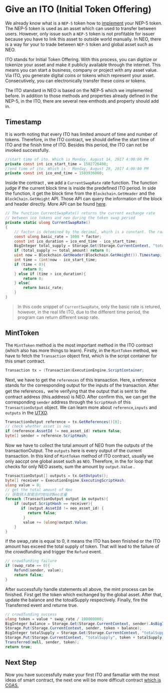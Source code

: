 # Give an ITO (Initial Token Offering)

We already know what is a `NEP-5` token how to [implement](https://github.com/neo-ngd/NEO-Tutorial/blob/steven/smartContract/What_is_nep5.md) your NEP-5 token. The NEP-5 token is used as an asset which can used to transfer between users. However, only issue such a `NEP-5` token is not profitable for issuer because you have to link this asset to outside world manually. In NEO, there is a way for your to trade between `NEP-5` token  and global asset such as NEO.

ITO stands for Initial Token Offering. With this process, you can digitize or tokenize your asset and make it publicly available through the internet. This means you can start a business, company or project with any asset value. Via ITO, you generate digital coins or tokens which represent your asset. Consecutively, you can electronically transfer these coins or tokens.

The ITO standard in NEO is based on the NEP-5 which we implemented before. In addition to those methods and properties already defined in the NEP-5, in the ITO, there are several new emthods and property should add in.

## Timestamp
It is worth noting that every ITO has limited amount of time and number of tokens. Therefore, in the ITO contract, we should define the start time of ITO and the finish time of ITO. Besides this period, the ITO can not be invoked successfully. 
```csharp
//start time of ito. Which is Monday, August 14, 2017 4:00:00 PM
private const int ico_start_time = 1502726400;
//end time of ito. Which is : Monday, August 28, 2017 4:00:00 PM
private const int ico_end_time = 1503936000;
```

Inside the contract , we add a `CurrentSwapRate` rate function. The function judge if the current block time is inside the predefined ITO period. In side the function, it get the block time from the `Blockchain.GetHeader` and the `BlockChain.GetHeight` API. Those API can query the information of the block and header directly. More API can be found [here](https://docs.neo.org/en-us/sc/reference/api/neo.html).

```csharp
// The function CurrentSwapRate() returns the current exchange rate
// between ico tokens and neo during the token swap period
private static ulong CurrentSwapRate()
{
    // factor is detemined by the decimal, which is a constant. The raate means 1 NEO => 1000 NEP5
    const ulong basic_rate = 1000 * factor;
    const int ico_duration = ico_end_time - ico_start_time;
    BigInteger total_supply = Storage.Get(Storage.CurrentContext, "totalSupply").AsBigInteger();
    if (total_supply >= total_amount) return 0;
    uint now = Blockchain.GetHeader(Blockchain.GetHeight()).Timestamp;
    int time = (int)now - ico_start_time;
    if (time < 0){
        return 0;
    } else if (time > ico_duration){
        return 0;
    } else{
        return basic_rate;
    }
}
```
> In this code snippet of `CurrentSwapRate`, only the basic rate is retured, however, in the real life ITO, due to the different time period, the program can return different swap rate.

## MintToken

The `MintToken` method is the most important method in the ITO contract (which also has more things to learn).  Firstly, in the `MintToken` method, we have to fetch the `Transaction` object first, which is the script container for this smart contract. 
```csharp
Transaction tx = (Transaction)ExecutionEngine.ScriptContainer;
```

Next, we have to get the `references` of this transaction. Here, a reference stands for the corresponding output for the inputs of the transaction. After get the references，we’re verifying that the output that is sent to the contract address (this.address) is NEO. After confirm this, we can get the corresponding `sender` address through the `ScriptHash` of this `TransactionOutput` object. We can learn more about `reference`,`inputs` and `outputs` in the [UTXO](https://github.com/neo-ngd/NEO-Tutorial/blob/master/9-smartContract/UTXO.md).

```csharp
TransactionOutput reference = tx.GetReferences()[0];
// check whether asset is neo
if (reference.AssetId != neo_asset_id) return false;
byte[] sender = reference.ScriptHash;
```

Now we have to collect the total amount of NEO from the outputs of the transactionOutput.  The `outputs` here is every output of the current transaction. In this kind of `MintToken` method of ITO contract, usually we only aaccpt one global asset such as `NEO`. Therefore, in the for loop that checks for only NEO assets, sum the amount by `output.Value` .

```csharp
TransactionOutput[] outputs = tx.GetOutputs();
byte[] receiver = ExecutionEngine.ExecutingScriptHash;
ulong value = 0;
// get the total amount of Neo
// 获取转入智能合约地址的Neo总量
foreach (TransactionOutput output in outputs){
    if (output.ScriptHash == receiver){
       if (output.AssetId != neo_asset_id) {
          return false;
        }
        value += (ulong)output.Value;
    }
}
```
if the swap_rate is equal to 0, it means the ITO has been finished or the ITO amount has exceed the total supply of token. That will lead to the failure of the crowdfunding and trigger the `Refund` event.
```csharp
// crowdfunding failure
if (swap_rate == 0){
    Refund(sender, value);
    return false;
}
```
After successfully handle statements all above, the mint process can be finished. First get the token which exchanged by the global asset. After that, update the balance and the totoalSupply respectively. Finally, fire the Transferred event and returne true.
```csharp           
// crowdfunding success
ulong token = value * swap_rate / 100000000;
BigInteger balance = Storage.Get(Storage.CurrentContext, sender).AsBigInteger();
Storage.Put(Storage.CurrentContext, sender, token + balance);
BigInteger totalSupply = Storage.Get(Storage.CurrentContext, "totalSupply").AsBigInteger();
Storage.Put(Storage.CurrentContext, "totalSupply", token + totalSupply);
Transferred(null, sender, token);
return true;
```


## Next Step
Now you have successfully make your first ITO and famailiar with the most ideas of smart contract, the next one will be more difficult contract [which is CGAS.](https://github.com/neo-ngd/NEO-Tutorial/blob/master/9-smartContract/cgas/1_what_is_cgas.md)
